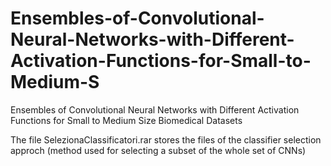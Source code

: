 # Ensembles-of-Convolutional-Neural-Networks-with-Different-Activation-Functions-for-Small-to-Medium-S
Ensembles of Convolutional Neural Networks with Different Activation Functions for Small to Medium Size Biomedical Datasets

The file SelezionaClassificatori.rar stores the files of the classifier selection approch (method used for selecting a subset of the whole set of CNNs)
